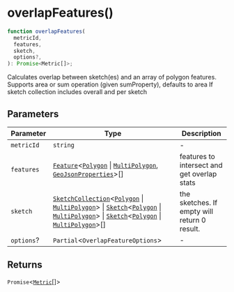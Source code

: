 # overlapFeatures()

```ts
function overlapFeatures(
  metricId,
  features,
  sketch,
  options?,
): Promise<Metric[]>;
```

Calculates overlap between sketch(es) and an array of polygon features.
Supports area or sum operation (given sumProperty), defaults to area
If sketch collection includes overall and per sketch

## Parameters

| Parameter  | Type                                                                                                                                                                                                                                                                                                                                                                                                                        | Description                                  |
| ---------- | --------------------------------------------------------------------------------------------------------------------------------------------------------------------------------------------------------------------------------------------------------------------------------------------------------------------------------------------------------------------------------------------------------------------------- | -------------------------------------------- |
| `metricId` | `string`                                                                                                                                                                                                                                                                                                                                                                                                                    | -                                            |
| `features` | [`Feature`](../interfaces/Feature.md)\<[`Polygon`](../interfaces/Polygon.md) \| [`MultiPolygon`](../interfaces/MultiPolygon.md), [`GeoJsonProperties`](../type-aliases/GeoJsonProperties.md)\>[]                                                                                                                                                                                                                            | features to intersect and get overlap stats  |
| `sketch`   | [`SketchCollection`](../interfaces/SketchCollection.md)\<[`Polygon`](../interfaces/Polygon.md) \| [`MultiPolygon`](../interfaces/MultiPolygon.md)\> \| [`Sketch`](../interfaces/Sketch.md)\<[`Polygon`](../interfaces/Polygon.md) \| [`MultiPolygon`](../interfaces/MultiPolygon.md)\> \| [`Sketch`](../interfaces/Sketch.md)\<[`Polygon`](../interfaces/Polygon.md) \| [`MultiPolygon`](../interfaces/MultiPolygon.md)\>[] | the sketches. If empty will return 0 result. |
| `options`? | `Partial`\<`OverlapFeatureOptions`\>                                                                                                                                                                                                                                                                                                                                                                                        | -                                            |

## Returns

`Promise`\<[`Metric`](../type-aliases/Metric.md)[]\>
